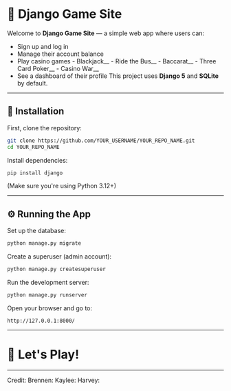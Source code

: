 # 🎩 Django Game Site

Welcome to **Django Game Site** — a simple web app where users can:

- Sign up and log in
- Manage their account balance
- Play casino games
        - Blackjack__
        - Ride the Bus__
        - Baccarat__
        - Three Card Poker__
        - Casino War__
- See a dashboard of their profile
This project uses **Django 5** and **SQLite** by default.

---

## 🚀 Installation

First, clone the repository:

```bash
git clone https://github.com/YOUR_USERNAME/YOUR_REPO_NAME.git
cd YOUR_REPO_NAME
```

Install dependencies:

```bash
pip install django
```

(Make sure you're using Python 3.12+)

---

## ⚙️ Running the App

Set up the database:

```bash
python manage.py migrate
```

Create a superuser (admin account):

```bash
python manage.py createsuperuser
```

Run the development server:

```bash
python manage.py runserver
```

Open your browser and go to:

```
http://127.0.0.1:8000/
```

---

# 🎯 Let's Play!

---


Credit:
Brennen:
Kaylee:
Harvey:
